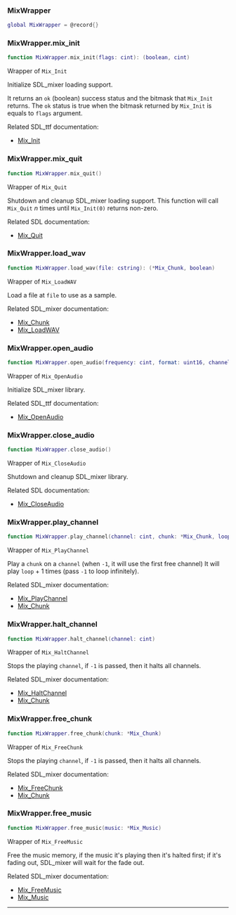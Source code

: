 ### MixWrapper

```lua
global MixWrapper = @record{}
```



### MixWrapper.mix_init

```lua
function MixWrapper.mix_init(flags: cint): (boolean, cint)
```

Wrapper of `Mix_Init`

Initialize SDL_mixer loading support.

It returns an `ok` (boolean) success status and the bitmask that `Mix_Init` returns.
The `ok` status is true when the bitmask returned by `Mix_Init` is equals to `flags` argument.

Related SDL_ttf documentation:
* [Mix_Init](https://www.libsdl.org/projects/SDL_mixer/docs/SDL_mixer_9.html)

### MixWrapper.mix_quit

```lua
function MixWrapper.mix_quit()
```

Wrapper of `Mix_Quit`

Shutdown and cleanup SDL_mixer loading support.
This function will call `Mix_Quit` _n_ times until `Mix_Init(0)` returns non-zero.

Related SDL documentation:
* [Mix_Quit](https://www.libsdl.org/projects/SDL_mixer/docs/SDL_mixer_10.html)

### MixWrapper.load_wav

```lua
function MixWrapper.load_wav(file: cstring): (*Mix_Chunk, boolean)
```

Wrapper of `Mix_LoadWAV`

Load a file at `file` to use as a sample.

Related SDL_mixer documentation:
* [Mix_Chunk](https://www.libsdl.org/projects/SDL_mixer/docs/SDL_mixer_85.html#SEC85)
* [Mix_LoadWAV](https://www.libsdl.org/projects/SDL_mixer/docs/SDL_mixer_19.html)

### MixWrapper.open_audio

```lua
function MixWrapper.open_audio(frequency: cint, format: uint16, channels: cint, chunksize: cint): boolean
```

Wrapper of `Mix_OpenAudio`

Initialize SDL_mixer library.

Related SDL_ttf documentation:
* [Mix_OpenAudio](https://www.libsdl.org/projects/SDL_mixer/docs/SDL_mixer_11.html)

### MixWrapper.close_audio

```lua
function MixWrapper.close_audio()
```

Wrapper of `Mix_CloseAudio`

Shutdown and cleanup SDL_mixer library.

Related SDL documentation:
* [Mix_CloseAudio](https://www.libsdl.org/projects/SDL_mixer/docs/SDL_mixer_12.html)

### MixWrapper.play_channel

```lua
function MixWrapper.play_channel(channel: cint, chunk: *Mix_Chunk, loop: cint): (cint, boolean)
```

Wrapper of `Mix_PlayChannel`

Play a `chunk` on a `channel` (when `-1`, it will use the first free channel)
It will play `loop` + 1 times (pass `-1` to loop infinitely).

Related SDL_mixer documentation:
* [Mix_PlayChannel](https://www.libsdl.org/projects/SDL_mixer/docs/SDL_mixer_28.html#SEC28)
* [Mix_Chunk](https://www.libsdl.org/projects/SDL_mixer/docs/SDL_mixer_85.html#SEC85)

### MixWrapper.halt_channel

```lua
function MixWrapper.halt_channel(channel: cint)
```

Wrapper of `Mix_HaltChannel`

Stops the playing `channel`, if `-1` is passed, then it halts all channels.

Related SDL_mixer documentation:
* [Mix_HaltChannel](https://www.libsdl.org/projects/SDL_mixer/docs/SDL_mixer_34.html#SEC34)
* [Mix_Chunk](https://www.libsdl.org/projects/SDL_mixer/docs/SDL_mixer_85.html#SEC85)

### MixWrapper.free_chunk

```lua
function MixWrapper.free_chunk(chunk: *Mix_Chunk)
```

Wrapper of `Mix_FreeChunk`

Stops the playing `channel`, if `-1` is passed, then it halts all channels.

Related SDL_mixer documentation:
* [Mix_FreeChunk](https://www.libsdl.org/projects/SDL_mixer/docs/SDL_mixer_24.html#SEC24)
* [Mix_Chunk](https://www.libsdl.org/projects/SDL_mixer/docs/SDL_mixer_85.html#SEC85)

### MixWrapper.free_music

```lua
function MixWrapper.free_music(music: *Mix_Music)
```

Wrapper of `Mix_FreeMusic`

Free the music memory, if the music it's playing then it's halted first;
if it's fading out, SDL_mixer will wait for the fade out.

Related SDL_mixer documentation:
* [Mix_FreeMusic](https://www.libsdl.org/projects/SDL_mixer/docs/SDL_mixer_56.html#SEC56)
* [Mix_Music](https://www.libsdl.org/projects/SDL_mixer/docs/SDL_mixer_86.html#SEC86)

---
